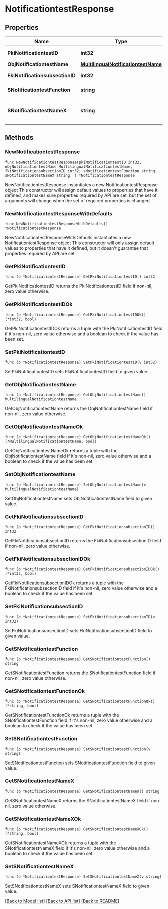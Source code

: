 # NotificationtestResponse

## Properties

Name | Type | Description | Notes
------------ | ------------- | ------------- | -------------
**PkiNotificationtestID** | **int32** | The unique ID of the Notificationtest | 
**ObjNotificationtestName** | [**MultilingualNotificationtestName**](MultilingualNotificationtestName.md) |  | 
**FkiNotificationsubsectionID** | **int32** | The unique ID of the Notificationsubsection | 
**SNotificationtestFunction** | **string** | The function name of the Notificationtest | 
**SNotificationtestNameX** | **string** | The name of the Notificationtest in the language of the requester | 

## Methods

### NewNotificationtestResponse

`func NewNotificationtestResponse(pkiNotificationtestID int32, objNotificationtestName MultilingualNotificationtestName, fkiNotificationsubsectionID int32, sNotificationtestFunction string, sNotificationtestNameX string, ) *NotificationtestResponse`

NewNotificationtestResponse instantiates a new NotificationtestResponse object
This constructor will assign default values to properties that have it defined,
and makes sure properties required by API are set, but the set of arguments
will change when the set of required properties is changed

### NewNotificationtestResponseWithDefaults

`func NewNotificationtestResponseWithDefaults() *NotificationtestResponse`

NewNotificationtestResponseWithDefaults instantiates a new NotificationtestResponse object
This constructor will only assign default values to properties that have it defined,
but it doesn't guarantee that properties required by API are set

### GetPkiNotificationtestID

`func (o *NotificationtestResponse) GetPkiNotificationtestID() int32`

GetPkiNotificationtestID returns the PkiNotificationtestID field if non-nil, zero value otherwise.

### GetPkiNotificationtestIDOk

`func (o *NotificationtestResponse) GetPkiNotificationtestIDOk() (*int32, bool)`

GetPkiNotificationtestIDOk returns a tuple with the PkiNotificationtestID field if it's non-nil, zero value otherwise
and a boolean to check if the value has been set.

### SetPkiNotificationtestID

`func (o *NotificationtestResponse) SetPkiNotificationtestID(v int32)`

SetPkiNotificationtestID sets PkiNotificationtestID field to given value.


### GetObjNotificationtestName

`func (o *NotificationtestResponse) GetObjNotificationtestName() MultilingualNotificationtestName`

GetObjNotificationtestName returns the ObjNotificationtestName field if non-nil, zero value otherwise.

### GetObjNotificationtestNameOk

`func (o *NotificationtestResponse) GetObjNotificationtestNameOk() (*MultilingualNotificationtestName, bool)`

GetObjNotificationtestNameOk returns a tuple with the ObjNotificationtestName field if it's non-nil, zero value otherwise
and a boolean to check if the value has been set.

### SetObjNotificationtestName

`func (o *NotificationtestResponse) SetObjNotificationtestName(v MultilingualNotificationtestName)`

SetObjNotificationtestName sets ObjNotificationtestName field to given value.


### GetFkiNotificationsubsectionID

`func (o *NotificationtestResponse) GetFkiNotificationsubsectionID() int32`

GetFkiNotificationsubsectionID returns the FkiNotificationsubsectionID field if non-nil, zero value otherwise.

### GetFkiNotificationsubsectionIDOk

`func (o *NotificationtestResponse) GetFkiNotificationsubsectionIDOk() (*int32, bool)`

GetFkiNotificationsubsectionIDOk returns a tuple with the FkiNotificationsubsectionID field if it's non-nil, zero value otherwise
and a boolean to check if the value has been set.

### SetFkiNotificationsubsectionID

`func (o *NotificationtestResponse) SetFkiNotificationsubsectionID(v int32)`

SetFkiNotificationsubsectionID sets FkiNotificationsubsectionID field to given value.


### GetSNotificationtestFunction

`func (o *NotificationtestResponse) GetSNotificationtestFunction() string`

GetSNotificationtestFunction returns the SNotificationtestFunction field if non-nil, zero value otherwise.

### GetSNotificationtestFunctionOk

`func (o *NotificationtestResponse) GetSNotificationtestFunctionOk() (*string, bool)`

GetSNotificationtestFunctionOk returns a tuple with the SNotificationtestFunction field if it's non-nil, zero value otherwise
and a boolean to check if the value has been set.

### SetSNotificationtestFunction

`func (o *NotificationtestResponse) SetSNotificationtestFunction(v string)`

SetSNotificationtestFunction sets SNotificationtestFunction field to given value.


### GetSNotificationtestNameX

`func (o *NotificationtestResponse) GetSNotificationtestNameX() string`

GetSNotificationtestNameX returns the SNotificationtestNameX field if non-nil, zero value otherwise.

### GetSNotificationtestNameXOk

`func (o *NotificationtestResponse) GetSNotificationtestNameXOk() (*string, bool)`

GetSNotificationtestNameXOk returns a tuple with the SNotificationtestNameX field if it's non-nil, zero value otherwise
and a boolean to check if the value has been set.

### SetSNotificationtestNameX

`func (o *NotificationtestResponse) SetSNotificationtestNameX(v string)`

SetSNotificationtestNameX sets SNotificationtestNameX field to given value.



[[Back to Model list]](../README.md#documentation-for-models) [[Back to API list]](../README.md#documentation-for-api-endpoints) [[Back to README]](../README.md)


